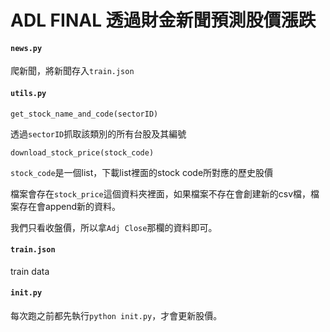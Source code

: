 # ADL FINAL 透過財金新聞預測股價漲跌

#### `news.py`

爬新聞，將新聞存入`train.json`

#### `utils.py`

`get_stock_name_and_code(sectorID)`

透過`sectorID`抓取該類別的所有台股及其編號

`download_stock_price(stock_code)`

`stock_code`是一個list，下載list裡面的stock code所對應的歷史股價

檔案會存在`stock_price`這個資料夾裡面，如果檔案不存在會創建新的csv檔，檔案存在會append新的資料。

我們只看收盤價，所以拿`Adj Close`那欄的資料即可。

#### `train.json`

train data

#### `init.py`

每次跑之前都先執行`python init.py`，才會更新股價。

